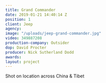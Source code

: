 ```yaml
---
title: Grand Commander
date: 2019-01-21 14:40:14 Z
position: 1
client: Jeep
agency:
image: "/uploads/jeep-grand-commander.jpg"
video: 349887208
production-company: Outsider
dop: David Procter
producer: Nick Sutherland Dodd
awards: 
layout: project
---
```


Shot on location across China & Tibet